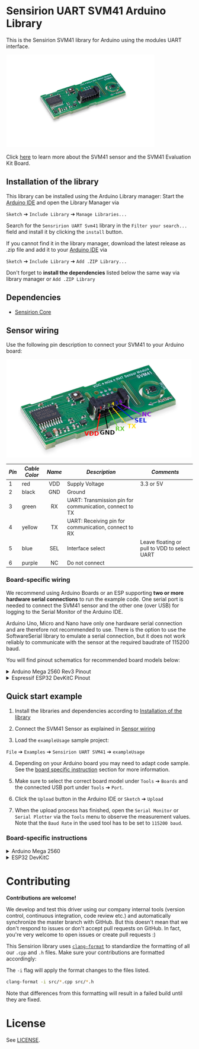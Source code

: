# Sensirion UART SVM41 Arduino Library

This is the Sensirion SVM41 library for Arduino using the
modules UART interface.

<img src="images/SVM41.png" width="400px">

Click [here](https://sensirion.com/my-sgp-ek) to learn more about the SVM41
sensor and the SVM41 Evaluation Kit Board.


## Installation of the library

This library can be installed using the Arduino Library manager:
Start the [Arduino IDE](http://www.arduino.cc/en/main/software) and open
the Library Manager via

`Sketch` ➔ `Include Library` ➔ `Manage Libraries...`

Search for the `Sensririon UART Svm41` library in the `Filter your search...` 
field and install it by clicking the `install` button.

If you cannot find it in the library manager, download the latest release as .zip file 
and add it to your [Arduino IDE](http://www.arduino.cc/en/main/software) via

`Sketch` ➔ `Include Library` ➔ `Add .ZIP Library...`

Don't forget to **install the dependencies** listed below the same way via library 
manager or `Add .ZIP Library`


## Dependencies
* [Sensirion Core](https://github.com/Sensirion/arduino-core)

## Sensor wiring

Use the following pin description to connect your SVM41 to your Arduino board:

<img src="images/SVM41-Pinout-UART.png" width="500px">

| *Pin* | *Cable Color* | *Name* | *Description*                                           | *Comments*                                   |
|-------|---------------|:------:|---------------------------------------------------------|----------------------------------------------|
| 1     | red           |  VDD   | Supply Voltage                                          | 3.3 or 5V                                    |
| 2     | black         |  GND   | Ground                                                  |                                              |
| 3     | green         |   RX   | UART: Transmission pin for communication, connect to TX |                                              |
| 4     | yellow        |   TX   | UART: Receiving pin for communication, connect to RX    |                                              |
| 5     | blue          |  SEL   | Interface select                                        | Leave floating or pull to VDD to select UART |
| 6     | purple        |   NC   | Do not connect                                          |                                              |

### Board-specific wiring

We recommend using Arduino Boards or an ESP supporting **two or more hardware serial connections** to run the example code. One serial port is needed to connect the SVM41 sensor and the other one (over USB) for logging to the Serial Monitor of the Arduino IDE.

Arduino Uno, Micro and Nano have only one hardware serial connection and are therefore not recommended to use. There is the option to use the SoftwareSerial library to emulate a serial connection, but it does not work reliably to communicate with the sensor at the required baudrate of 115200 baud.

You will find pinout schematics for recommended board models below:

<details><summary>Arduino Mega 2560 Rev3 Pinout</summary>
<p>
This arduino board supports 4 hardware serial connections, 
and the connection to your PC over the USB Cable will use one of them (Serial Port 0).    

The following wiring will connect the SVM41 to **Serial Port 1**. 

| *SVM41* | *SVM41 Pin* | *Cable Color* | *Board Pin* |
| :---: | --- | --- | --- |
| VDD | 1 | red | +3.3V |
| GND | 2 | black | GND |
| RX  | 3 | green | D18 (TX1) |
| TX  | 4 | yellow | D19 (RX1) |
| SEL | 5 | blue | Do not connect |
| NC  | 6 | purple | Do not connect |

> **Note:** Make sure to connect serial pins as cross-over (RX pin of sensor -> TX on Arduino; TX pin of sensor -> RX pin of Ardunio)

<img src="images/arduinoBoards/Arduino-Mega-2560-Rev3-pinout-UART-3V3.png" width="700px">
</p>
</details>

<details><summary>Espressif ESP32 DevKitC Pinout</summary>
<p>
This board supports 4 hardware serial ports, and the USB connection to your PC uses one of them (Serial Port 0).

The following wiring will connect the sensor to **Serial Port 2**.
>**Note:** that Serial Port 1 uses by default pins shared with the Flash Memory and thus cannot be used without special configuration.

| *SVM41* | *SVM41 Pin* | *Cable Color* | *Board Pin* |
| :---: | --- | --- | --- |
| VDD | 1 | red | 3.3V |
| GND | 2 | black | GND |
| RX  | 3 | green | GPIO17 (TXD 2)  |
| TX  | 4 | yellow | GPIO16 (RXD 2) |
| SEL | 5 | blue | Do not connect |
| NC  | 6 | purple | Do not connect |

> **Note:** Make sure to connect serial pins as cross-over (RX pin of sensor -> TX on Arduino; TX pin of sensor -> RX pin of Ardunio)


<img src="images/arduinoBoards/esp32-devkitc-pinout-serial2-3V3.png" width="800px">

</p>
</details>


## Quick start example

1. Install the libraries and dependencies according to [Installation of the library](#installation-of-the-library)

2. Connect the SVM41 Sensor as explained in [Sensor wiring](#sensor-wiring)

3. Load the `exampleUsage` sample project:

`File` ➔ `Examples` ➔ `Sensirion UART SVM41` ➔ `exampleUsage`

4. Depending on your Arduino board you may need to adapt code sample. 
See the [board specific instruction](#board-specific-instructions) section for more information. 

1. Make sure to select the correct board model under `Tools` ➔ `Boards` and the 
   connected USB port under `Tools` ➔ `Port`.

2. Click the `Upload` button in the Arduino IDE or `Sketch` ➔ `Upload`

3. When the upload process has finished, open the `Serial Monitor` or `Serial
   Plotter` via the `Tools` menu to observe the measurement values. Note that
   the `Baud Rate` in the used tool has to be set to `115200 baud`.

### Board-specific instructions
<details><summary>Arduino Mega 2560</summary>
<p>

#### Serial Interface
The provided wiring helped you to connect the SVM41 to **Serial Port 1**. 
Therefore, the following line needs to be used in the usage example code:

`#define SENSOR_SERIAL_INTERFACE Serial1`
</p>
</details>


<details><summary>ESP32 DevKitC</summary>
<p>

#### ESP32 Library
The ESP32 board is not supported by default with Arduino IDE. If it is your first time using an ESP32 board, you should follow this [guide](https://docs.espressif.com/projects/arduino-esp32/en/latest/installing.html) from Esspressif itself.

#### Serial Interface
The provided wiring helped you to connect the sensor to **Serial Port 2**.

Since ESP boards require `HardwareSerial` implementation, you need to include the following lines in the usage example code:

```
#include <HardwareSerial.h>
HardwareSerial HwSerial(2);
#define SENSOR_SERIAL_INTERFACE HwSerial
```
</p>
</details>



# Contributing

**Contributions are welcome!**

We develop and test this driver using our company internal tools (version
control, continuous integration, code review etc.) and automatically
synchronize the master branch with GitHub. But this doesn't mean that we don't
respond to issues or don't accept pull requests on GitHub. In fact, you're very
welcome to open issues or create pull requests :)

This Sensirion library uses
[`clang-format`](https://releases.llvm.org/download.html) to standardize the
formatting of all our `.cpp` and `.h` files. Make sure your contributions are
formatted accordingly:

The `-i` flag will apply the format changes to the files listed.

```bash
clang-format -i src/*.cpp src/*.h
```

Note that differences from this formatting will result in a failed build until
they are fixed.

# License

See [LICENSE](LICENSE).
